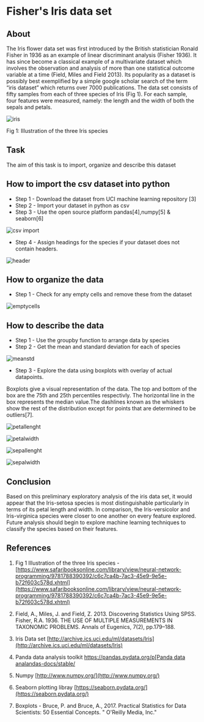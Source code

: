 # Fisher's Iris data set


## About 
The Iris flower data set was first introduced by the British statistician Ronald Fisher in 1936 as an example of linear discriminant analysis (Fisher 1936). It has since become a classical example of a multivariate dataset which involves the observation and analysis of more than one statistical outcome variable at a time (Field, Miles and Field 2013). Its popularity as a dataset is possibly best exemplified by a simple google scholar search of the term “iris dataset” which returns over 7000 publications. The data set consists of fifty samples from each of three species of Iris (Fig 1). For each sample, four features were measured, namely: the length and the width of both the sepals and petals.
 

![iris](Iris%20Image.jpg) 


Fig 1: Illustration of the three Iris species

## Task
The aim of this task is to import, organize and describe this dataset

## How to import the csv dataset into python 

* Step 1 - Download the dataset from UCI machine learning repository [3]  
* Step 2 - Import your dataset in python as csv
* Step 3 - Use the open source platform pandas[4],numpy[5] & seaborn[6] 

![csv import](csvimport.JPG)

* Step 4 - Assign headings for the species if your dataset does not contain headers.

![header](headings.JPG)

## How to organize the data 
* Step 1 - Check for any empty cells and remove these from the dataset 

![emptycells](missingdata.JPG)

## How to describe the data 

* Step 1 - Use the groupby function to arrange data by species 
* Step 2 - Get the mean and standard deviation for each of species  

![meanstd](descriptivestat.JPG)

* Step 3 - Explore the data using boxplots with overlay of actual datapoints. 

Boxplots give a visual representation of the data. The top and bottom of the box are the 75th and 25th percentiles respectivly. The horizontal line in the box represents the median value.The dashlines known as the whiskers show the rest of the distribution except for points that are determined to be outliers[7]. 

![petallenght](petallenght.JPG)  

![petalwidth](petalwidth.JPG)  

![sepallenght](sepalwidth.JPG) 

![sepalwidth](sepallenght.JPG)


## Conclusion 

Based on this preliminary exploratory analysis of the iris data set, it would appear that the Iris-setosa species is most distinguishable particularly in terms of its petal length and width. In comparison, the Iris-versicolor and Iris-virginica species were closer to one another on every feature explored. Future analysis should begin to explore machine learning techniques to classify the species based on their features.





## References 

1. Fig 1 Illustration of the three Iris species - [https://www.safaribooksonline.com/library/view/neural-network-programming/9781788390392/c6c7ca4b-7ac3-45e9-9e5e-b72f603c578d.xhtml](https://www.safaribooksonline.com/library/view/neural-network-programming/9781788390392/c6c7ca4b-7ac3-45e9-9e5e-b72f603c578d.xhtml) 

2. Field, A., Miles, J. and Field, Z. 2013. Discovering Statistics Using SPSS.
Fisher, R.A. 1936. THE USE OF MULTIPLE MEASUREMENTS IN TAXONOMIC PROBLEMS. Annals of Eugenics, 7(2), pp.179–188. 

3. Iris Data set [http://archive.ics.uci.edu/ml/datasets/Iris](http://archive.ics.uci.edu/ml/datasets/Iris) 

4. Panda data analysis toolkit [https://pandas.pydata.org/p[Panda data analandas-docs/stable/](https://pandas.pydata.org/pandas-docs/stable/) 

5. Numpy [http://www.numpy.org/](http://www.numpy.org/) 

6. Seaborn plotting libray [https://seaborn.pydata.org/](https://seaborn.pydata.org/)

7. Boxplots - Bruce, P. and Bruce, A., 2017. Practical Statistics for Data Scientists: 50 Essential Concepts. " O'Reilly Media, Inc."
